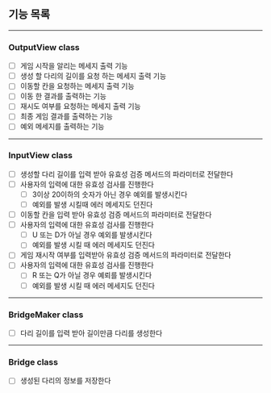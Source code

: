 ## 기능 목록

---

### OutputView class

- [ ] 게임 시작을 알리는 메세지 출력 기능
- [ ] 생성 할 다리의 길이를 요청 하는 메세지 출력 기능
- [ ] 이동할 칸을 요청하는 메세지 출력 기능
- [ ] 이동 한 결과를 출력하는 기능
- [ ] 재시도 여부를 요청하는 메세지 출력 기능
- [ ] 최종 게임 결과를 출력하는 기능
- [ ] 예외 메세지를 출력하는 기능

---

### InputView class 

- [ ] 생성할 다리 길이를 입력 받아 유효성 검증 메서드의 파라미터로 전달한다
- [ ] 사용자의 입력에 대한 유효성 검사를 진행한다 
  - [ ] 3이상 20이하의 숫자가 아닌 경우 예외를 발생시킨다
  - [ ] 예외를 발생 시킬때 에러 메세지도 던진다
- [ ] 이동할 칸을 입력 받아 유효성 검증 메서드의 파라미터로 전달한다
- [ ] 사용자의 입력에 대한 유효성 검사를 진행한다
  - [ ] U 또는 D가 아닐 경우 예외를 발생시킨다
  - [ ] 예외를 발생 시킬 때 에러 메세지도 던진다
- [ ] 게임 재시작 여부를 입력받아 유효성 검증 메서드의 파라미터로 전달한다
- [ ] 사용자의 입력에 대한 유효성 검사를 진행한다
  - [ ] R 또는 Q가 아닐 경우 예뢰를 발생시킨다
  - [ ]  예외를 발생 시킬 때 에러 메세지도 던진다

---

### BridgeMaker class

- [ ] 다리 길이를 입력 받아 길이만큼 다리를 생성한다

---

### Bridge class

- [ ] 생성된 다리의 정보를 저장한다
